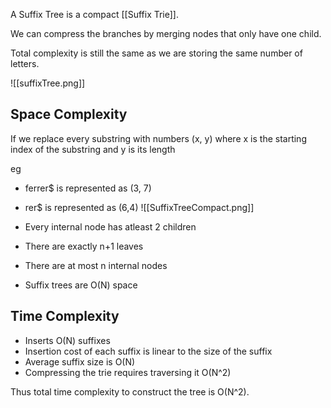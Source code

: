 A Suffix Tree is a compact [[Suffix Trie]].

We can compress the branches by merging nodes that only have one child.

Total complexity is still the same as we are storing the same number of letters.

![[suffixTree.png]]

## Space Complexity

If we replace every substring with numbers (x, y) where x is the starting index of the substring and y is its length

eg
- ferrer$ is represented as (3, 7)
- rer$ is represented as (6,4)
![[SuffixTreeCompact.png]]

- Every internal node has atleast 2 children
- There are exactly n+1 leaves
- There are at most n internal nodes
- Suffix trees are O(N) space

## Time Complexity

- Inserts O(N) suffixes
- Insertion cost of each suffix is linear to the size of the suffix
- Average suffix size is O(N)
- Compressing the trie requires traversing it O(N^2)

Thus total time complexity to construct the tree is O(N^2).